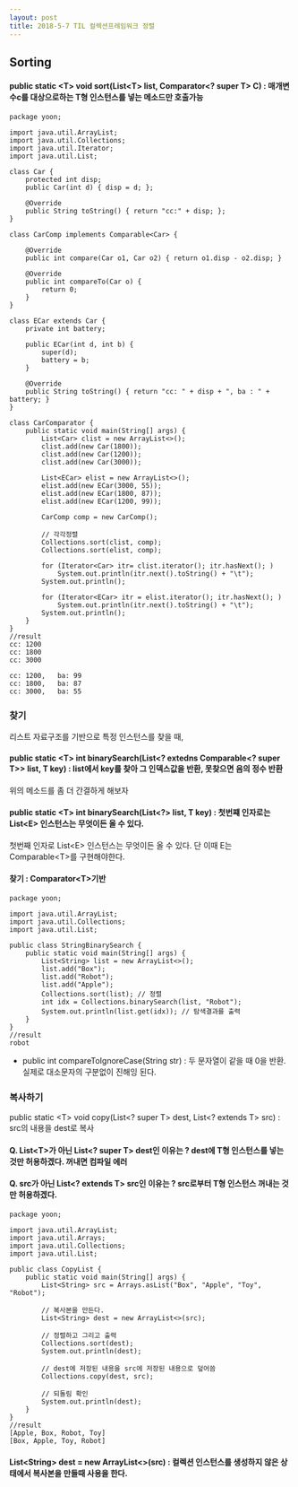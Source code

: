 ```yaml
---
layout: post
title: 2018-5-7 TIL 컬렉션프레임워크 정렬
---
```


## Sorting

#### public static \<T> void sort(List\<T> list, Comparator\<? super T> C) : 매개변수c를 대상으로하는 T형 인스턴스를 넣는 메소드만 호출가능

```
package yoon;

import java.util.ArrayList;
import java.util.Collections;
import java.util.Iterator;
import java.util.List;

class Car {
    protected int disp;
    public Car(int d) { disp = d; };

    @Override
    public String toString() { return "cc:" + disp; };
}

class CarComp implements Comparable<Car> {

    @Override
    public int compare(Car o1, Car o2) { return o1.disp - o2.disp; }

    @Override
    public int compareTo(Car o) {
        return 0;
    }
}

class ECar extends Car {
    private int battery;

    public ECar(int d, int b) {
        super(d);
        battery = b;
    }

    @Override
    public String toString() { return "cc: " + disp + ", ba : " + battery; }
}

class CarComparator {
    public static void main(String[] args) {
        List<Car> clist = new ArrayList<>();
        clist.add(new Car(1800));
        clist.add(new Car(1200));
        clist.add(new Car(3000));

        List<ECar> elist = new ArrayList<>();
        elist.add(new ECar(3000, 55));
        elist.add(new ECar(1800, 87));
        elist.add(new ECar(1200, 99));

        CarComp comp = new CarComp();

        // 각각정렬
        Collections.sort(clist, comp);
        Collections.sort(elist, comp);

        for (Iterator<Car> itr= clist.iterator(); itr.hasNext(); )
            System.out.println(itr.next().toString() + "\t");
        System.out.println();

        for (Iterator<ECar> itr = elist.iterator(); itr.hasNext(); )
            System.out.println(itr.next().toString() + "\t");
        System.out.println();
    }
}
//result
cc: 1200
cc:	1800
cc:	3000

cc:	1200,	ba:	99
cc:	1800,	ba:	87
cc:	3000,	ba:	55
```

### 찾기

리스트 자료구조를 기반으로 특정 인스턴스를 찾을 때,
#### public static \<T> int binarySearch(List\<? extedns Comparable\<? super T>> list, T key) : list에서 key를 찾아 그 인덱스값을 반환, 못찾으면 음의 정수 반환

위의 메소드를 좀 더 간결하게 해보자

#### public static \<T> int binarySearch(List\<?> list, T key) : 첫번쨰 인자로는 List\<E> 인스턴스는 무엇이든 올 수 있다.
첫번째 인자로 List\<E> 인스턴스는 무엇이든 올 수 있다. 단 이때 E는 Comparable\<T>를 구현해야한다.

#### 찾기 : Comparator\<T>기반
```
package yoon;

import java.util.ArrayList;
import java.util.Collections;
import java.util.List;

public class StringBinarySearch {
    public static void main(String[] args) {
        List<String> list = new ArrayList<>();
        list.add("Box");
        list.add("Robot");
        list.add("Apple");
        Collections.sort(list); // 정렬
        int idx = Collections.binarySearch(list, "Robot");
        System.out.println(list.get(idx)); // 탐색결과를 출력
    }
}
//result
robot
```

- public int compareToIgnoreCase(String str) : 두 문자열이 같을 때 0을 반환. 실제로 대소문자의 구분없이 진해잉 된다.

### 복사하기

public static \<T> void copy(List\<? super T> dest, List\<? extends T> src) : src의 내용을 dest로 복사

#### Q. List\<T>가 아닌 List\<? super T> dest인 이유는 ? dest에 T형 인스턴스를 넣는 것만 허용하겠다. 꺼내면 컴파일 에러

#### Q. src가 아닌 List\<? extends T> src인 이유는 ? src로부터 T형 인스턴스 꺼내는 것만 허용하겠다.

```
package yoon;

import java.util.ArrayList;
import java.util.Arrays;
import java.util.Collections;
import java.util.List;

public class CopyList {
    public static void main(String[] args) {
        List<String> src = Arrays.asList("Box", "Apple", "Toy", "Robot");

        // 복사본을 만든다.
        List<String> dest = new ArrayList<>(src);

        // 정렬하고 그리고 출력
        Collections.sort(dest);
        System.out.println(dest);

        // dest에 저장된 내용을 src에 저장된 내용으로 덮어씀
        Collections.copy(dest, src);

        // 되돌림 확인
        System.out.println(dest);
    }
}
//result
[Apple, Box, Robot, Toy]
[Box, Apple, Toy, Robot]
```

#### List\<String> dest = new ArrayList<>(src) : 컬렉션 인스턴스를 생성하지 않은 상태에서 복사본을 만들때 사용을 한다.

